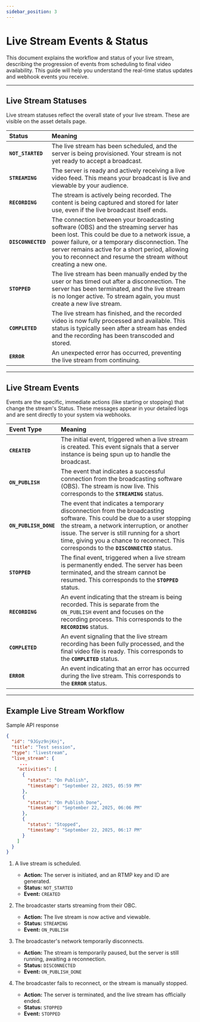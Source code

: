 ```yaml
---
sidebar_position: 3
---
```


# Live Stream Events & Status

This document explains the workflow and status of your live stream, describing the progression of events from scheduling to final video availability. This guide will help you understand the real-time status updates and webhook events you receive.

***

## Live Stream Statuses 

Live stream statuses reflect the overall state of your live stream. These are visible on the asset details page.

| **Status** | **Meaning** |
| :--- | :--- |
| **`NOT_STARTED`** | The live stream has been scheduled, and the server is being provisioned. Your stream is not yet ready to accept a broadcast. |
| **`STREAMING`** | The server is ready and actively receiving a live video feed. This means your broadcast is live and viewable by your audience. |
| **`RECORDING`** | The stream is actively being recorded. The content is being captured and stored for later use, even if the live broadcast itself ends. |
| **`DISCONNECTED`** | The connection between your broadcasting software (OBS) and the streaming server has been lost. This could be due to a network issue, a power failure, or a temporary disconnection. The server remains active for a short period, allowing you to reconnect and resume the stream without creating a new one. |
| **`STOPPED`** | The live stream has been manually ended by the user or has timed out after a disconnection. The server has been terminated, and the live stream is no longer active. To stream again, you must create a new live stream. |
| **`COMPLETED`** | The live stream has finished, and the recorded video is now fully processed and available. This status is typically seen after a stream has ended and the recording has been transcoded and stored. |
| **`ERROR`** | An unexpected error has occurred, preventing the live stream from continuing. |

***

## Live Stream Events

Events are the specific, immediate actions (like starting or stopping) that change the stream's Status. These messages appear in your detailed logs and are sent directly to your system via webhooks.

| **Event Type** | **Meaning** |
| :--- | :--- |
| **`CREATED`** | The initial event, triggered when a live stream is created. This event signals that a server instance is being spun up to handle the broadcast. |
| **`ON_PUBLISH`** | The event that indicates a successful connection from the broadcasting software (OBS). The stream is now live. This corresponds to the **`STREAMING`** status. |
| **`ON_PUBLISH_DONE`** | The event that indicates a temporary disconnection from the broadcasting software. This could be due to a user stopping the stream, a network interruption, or another issue. The server is still running for a short time, giving you a chance to reconnect. This corresponds to the **`DISCONNECTED`** status. |
| **`STOPPED`** | The final event, triggered when a live stream is permanently ended. The server has been terminated, and the stream cannot be resumed. This corresponds to the **`STOPPED`** status. |
| **`RECORDING`** | An event indicating that the stream is being recorded. This is separate from the `ON_PUBLISH` event and focuses on the recording process. This corresponds to the **`RECORDING`** status. |
| **`COMPLETED`** | An event signaling that the live stream recording has been fully processed, and the final video file is ready. This corresponds to the **`COMPLETED`** status. |
| **`ERROR`** | An event indicating that an error has occurred during the live stream. This corresponds to the **`ERROR`** status. |

***

## Example Live Stream Workflow 

Sample API response

```json
{
  "id": "9JGyz9njKnj",
  "title": "Test session",
  "type": "livestream",
  "live_stream": {
     ...
    "activities": [
      {
        "status": "On Publish",
        "timestamp": "September 22, 2025, 05:59 PM"
      },
      {
        "status": "On Publish Done",
        "timestamp": "September 22, 2025, 06:06 PM"
      },
      {
        "status": "Stopped",
        "timestamp": "September 22, 2025, 06:17 PM"
      }
    ]
  }
}
```

1. A live stream is scheduled.
    -   **Action:** The server is initiated, and an RTMP key and ID are generated.
    -   **Status:** `NOT_STARTED`
    -   **Event:** `CREATED`

2. The broadcaster starts streaming from their OBC.
    -   **Action:** The live stream is now active and viewable.
    -   **Status:** `STREAMING`
    -   **Event:** `ON_PUBLISH`

3. The broadcaster's network temporarily disconnects.
    -   **Action:** The stream is temporarily paused, but the server is still running, awaiting a reconnection.
    -   **Status:** `DISCONNECTED`
    -   **Event:** `ON_PUBLISH_DONE`

4. The broadcaster fails to reconnect, or the stream is manually stopped.
    -   **Action:** The server is terminated, and the live stream has officially ended.
    -   **Status:** `STOPPED`
    -   **Event:** `STOPPED`
